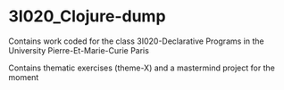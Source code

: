 # 3I020_Clojure-dump

Contains work coded for the class 3I020-Declarative Programs in the University Pierre-Et-Marie-Curie Paris

Contains thematic exercises (theme-X) and a mastermind project for the moment
